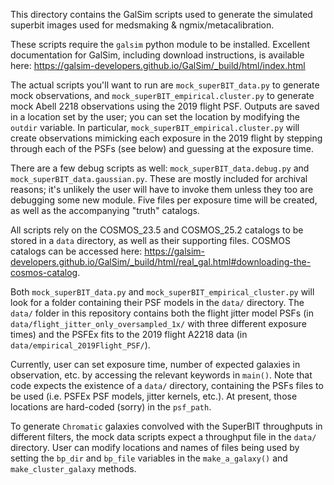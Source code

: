 This directory contains the GalSim scripts used to generate the simulated superbit images used for medsmaking & ngmix/metacalibration.

These scripts require the `galsim` python module to be installed. Excellent documentation for GalSim, including download instructions, is available here: 
https://galsim-developers.github.io/GalSim/_build/html/index.html

The actual scripts you'll want to run are `mock_superBIT_data.py` to generate mock observations, and `mock_superBIT_empirical.cluster.py` 
to generate mock Abell 2218 observations using the 2019 flight PSF. Outputs are saved in a location set by the user; you can set the location
by modifying the `outdir` variable. In particular, `mock_superBIT_empirical.cluster.py` will create observations mimicking each exposure in the 2019 flight
by stepping through each of the PSFs (see below) and guessing at the exposure time. 

There are a few debug scripts as well: `mock_superBIT_data.debug.py` and ` mock_superBIT_data.gaussian.py`. These are mostly included
for archival reasons; it's unlikely the user will have to invoke them unless they too are debugging some new module. Five files per exposure
time will be created, as well as the accompanying "truth" catalogs.

All scripts rely on the COSMOS_23.5 and COSMOS_25.2 catalogs to be stored in a `data` directory, as well as their supporting files. 
COSMOS catalogs can be accessed here: https://galsim-developers.github.io/GalSim/_build/html/real_gal.html#downloading-the-cosmos-catalog.

Both `mock_superBIT_data.py` and `mock_superBIT_empirical_cluster.py` will look for a folder containing their PSF models in the `data/` directory.
The `data/` folder in this repository contains both the flight jitter model PSFs (in `data/flight_jitter_only_oversampled_1x/` with three different exposure times)
and the PSFEx fits to the 2019 flight A2218 data (in `data/empirical_2019Flight_PSF/`). 

Currently, user can set exposure time, number of expected galaxies in observation, etc. by accessing the relevant keywords in `main()`. 
Note that code expects the existence of a `data/` directory, containing the PSFs files to be used (i.e. PSFEx PSF models, jitter kernels, etc.). 
At present, those locations are hard-coded (sorry) in the `psf_path`. 

To generate `Chromatic` galaxies convolved with the SuperBIT throughputs in different filters, the mock data scripts expect a throughput
file in the `data/` directory. User can modify locations and names of files being used by setting the `bp_dir` and `bp_file` variables
in the `make_a_galaxy()` and `make_cluster_galaxy` methods. 
